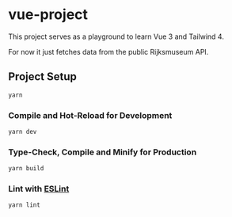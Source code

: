 # vue-project

This project serves as a playground to learn Vue 3 and Tailwind 4.

For now it just fetches data from the public Rijksmuseum API.

## Project Setup

```sh
yarn
```

### Compile and Hot-Reload for Development

```sh
yarn dev
```

### Type-Check, Compile and Minify for Production

```sh
yarn build
```

### Lint with [ESLint](https://eslint.org/)

```sh
yarn lint
```
